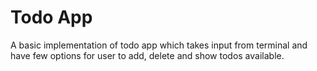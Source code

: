# Todo App

A basic implementation of todo app which takes input from terminal and have few options for user to add, delete and show todos available.

